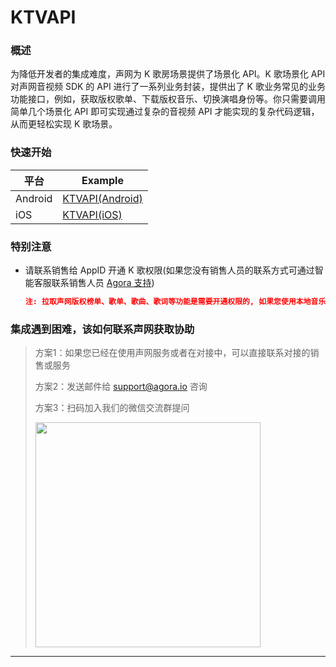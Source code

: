 # KTVAPI

### 概述

为降低开发者的集成难度，声网为 K 歌房场景提供了场景化 API。K 歌场景化 API 对声网音视频 SDK 的 API 进行了一系列业务封装，提供出了 K 歌业务常见的业务功能接口，例如，获取版权歌单、下载版权音乐、切换演唱身份等。你只需要调用简单几个场景化 API 即可实现通过复杂的音视频 API 才能实现的复杂代码逻辑，从而更轻松实现 K 歌场景。

### 快速开始

| 平台     | Example                   |
|---------|------------------------|
| Android | [KTVAPI(Android)](KTVAPI/Android) |
| iOS     | [KTVAPI(iOS)](KTVAPI/iOS) |

### 特别注意
- 请联系销售给 AppID 开通 K 歌权限(如果您没有销售人员的联系方式可通过智能客服联系销售人员 [Agora 支持](https://agora-ticket.agora.io/))

  ```json
  注: 拉取声网版权榜单、歌单、歌曲、歌词等功能是需要开通权限的, 如果您使用本地音乐文件模式可以不用开通
  ```
  
### 集成遇到困难，该如何联系声网获取协助

> 方案1：如果您已经在使用声网服务或者在对接中，可以直接联系对接的销售或服务
>
> 方案2：发送邮件给 [support@agora.io](mailto:support@agora.io) 咨询
>
> 方案3：扫码加入我们的微信交流群提问
>
> <img src="https://download.agora.io/demo/release/SDHY_QA.jpg" width="360" height="360">
---
